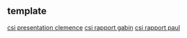 ## template
[csi presentation clemence](file:\\\C:\Users\aburg\Documents\communication_interne\templates\Presentation_CSI2A_20240906.pptx)
[csi rapport gabin](file:\\\C:\Users\aburg\Documents\communication_interne\templates\CSI_gabin.pdf")
[csi rapport paul](file:\\\C:\Users\aburg\Documents\communication_interne\templates\Rapport_CSI_CARREY.pdf)
